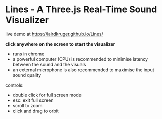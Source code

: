 # Lines - A Three.js Real-Time Sound Visualizer
live demo at https://lairdkruger.github.io/Lines/ 

**click anywhere on the screen to start the visualizer**
 
- runs in chrome
- a powerful computer (CPU) is recommended to minimise latency between the sound and the visuals
- an external microphone is also recommended to maximise the input sound quality

controls:
- double click for full screen mode
- esc: exit full screen
- scroll to zoom
- click and drag to orbit
